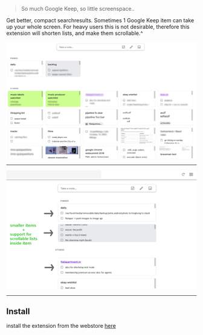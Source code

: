 > So much Google Keep, so little screenspace..

Get better, compact searchresults. Sometimes 1 Google Keep item can take up your whole screen. For heavy users this is not desirable, therefore this extension will shorten lists, and make them scrollable.^

<img src="images/screenshot_1280x800_2.png"/>

---

<img src="images/screenshot_1280x800.png"/>

---

## Install 

install the extension from the webstore [here](https://chrome.google.com/webstore/detail/dgbcjiojopogocbdopedhijdnkglbang)
